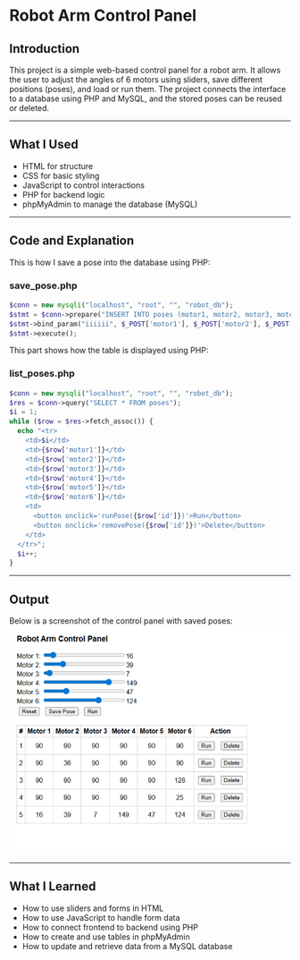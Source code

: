 # Robot Arm Control Panel

## Introduction
This project is a simple web-based control panel for a robot arm. It allows the user to adjust the angles of 6 motors using sliders, save different positions (poses), and load or run them. The project connects the interface to a database using PHP and MySQL, and the stored poses can be reused or deleted.

---

## What I Used
- HTML for structure
- CSS for basic styling
- JavaScript to control interactions
- PHP for backend logic
- phpMyAdmin to manage the database (MySQL)

---

## Code and Explanation
This is how I save a pose into the database using PHP:
### save_pose.php
```php
$conn = new mysqli("localhost", "root", "", "robot_db");
$stmt = $conn->prepare("INSERT INTO poses (motor1, motor2, motor3, motor4, motor5, motor6) VALUES (?, ?, ?, ?, ?, ?)");
$stmt->bind_param("iiiiii", $_POST['motor1'], $_POST['motor2'], $_POST['motor3'], $_POST['motor4'], $_POST['motor5'], $_POST['motor6']);
$stmt->execute();
```
This part shows how the table is displayed using PHP:
### list_poses.php
```php
$conn = new mysqli("localhost", "root", "", "robot_db");
$res = $conn->query("SELECT * FROM poses");
$i = 1;
while ($row = $res->fetch_assoc()) {
  echo "<tr>
    <td>$i</td>
    <td>{$row['motor1']}</td>
    <td>{$row['motor2']}</td>
    <td>{$row['motor3']}</td>
    <td>{$row['motor4']}</td>
    <td>{$row['motor5']}</td>
    <td>{$row['motor6']}</td>
    <td>
      <button onclick='runPose({$row['id']})'>Run</button>
      <button onclick='removePose({$row['id']})'>Delete</button>
    </td>
  </tr>";
  $i++;
}
```

---

## Output
Below is a screenshot of the control panel with saved poses:
![Alt text](pos.png)

---

## What I Learned
- How to use sliders and forms in HTML
- How to use JavaScript to handle form data
- How to connect frontend to backend using PHP
- How to create and use tables in phpMyAdmin
- How to update and retrieve data from a MySQL database

